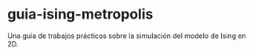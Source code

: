 # guia-ising-metropolis
Una guía de trabajos prácticos sobre la simulación del modelo de Ising en 2D. 
